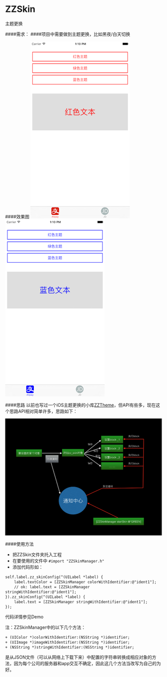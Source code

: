 # ZZSkin
主题更换

####需求：
####项目中需要做到主题更换，比如黑夜/白天切换

####效果图
![](./images/2.png)![](./images/3.png)

####思路
以前也写过一个iOS主题更换的小库[ZZTheme](https://github.com/ACommonChinese/ZZTheme)，但API有些多，现在这个思路API相对简单许多，思路如下：  

![](./images/1.png)

####使用方法

- 把ZZSkin文件夹托入工程
- 在要使用的文件中 `#import "ZZSkinManager.h"`
- 添加代码形如：  

```
self.label.zz_skinConfig(^(UILabel *label) {
	label.textColor = [ZZSkinManager colorWithIdentifier:@"ident1"];
	// ok: label.text = [ZZSkinManager stringWithIdentifier:@"ident1"];
}).zz_skinConfig(^(UILabel *label) {
	label.text = [ZZSkinManager stringWithIdentifier:@"ident1"];
});
```

代码详情参见Demo

注：ZZSkinManager中的以下几个方法：

```
+ (UIColor *)colorWithIdentifier:(NSString *)identifier;
+ (UIImage *)imageWithIdentifier:(NSString *)identifier;
+ (NSString *)stringWithIdentifier:(NSString *)identifier;
```

是从JSON文件（可以从网络上下载下来）中配置的字符串转换成相应对象的方法，因为每个公司的服务器和app交互不确定，因此这几个方法当改写为自己的为好。
